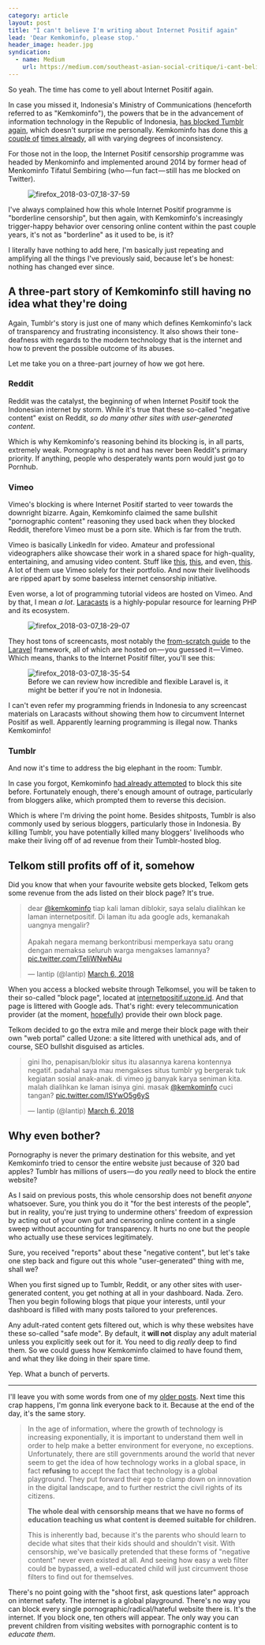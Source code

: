 ```yaml
---
category: article
layout: post
title: "I can't believe I'm writing about Internet Positif again"
lead: 'Dear Kemkominfo, please stop.'
header_image: header.jpg
syndication:
  - name: Medium
    url: https://medium.com/southeast-asian-social-critique/i-cant-believe-i-m-writing-about-internet-positif-again-766a687f3cf5
---
```


So yeah. The time has come to yell about Internet Positif again.

In case you missed it, Indonesia's Ministry of Communications (henceforth referred to as "Kemkominfo"), the powers that be in the advancement of information technology in the Republic of Indonesia, [has blocked Tumblr again](https://nasional.kompas.com/read/2018/03/06/17045671/kaget-menkominfo-belum-tahu-tumblr-diblokir), which doesn't surprise me personally. Kemkominfo has done this [a couple of](https://resir014.xyz/posts/2014/05/12/a-desperate-plea-for-internet-freedom/) [times already](https://resir014.xyz/posts/2016/02/17/tumblr-and-the-internet-positif-hammer/), all with varying degrees of inconsistency.

For those not in the loop, the Internet Positif censorship programme was headed by Menkominfo and implemented around 2014 by former head of Menkominfo Tifatul Sembiring (who — fun fact — still has me blocked on Twitter).

<figure>
  <img src="./firefox_2018-03-07_18-37-59.png" alt="firefox_2018-03-07_18-37-59" />
</figure>

I've always complained how this whole Internet Positif programme is "borderline censorship", but then again, with Kemkominfo's increasingly trigger-happy behavior over censoring online content within the past couple years, it's not as "borderline" as it used to be, is it?

I literally have nothing to add here, I'm basically just repeating and amplifying all the things I've previously said, because let's be honest: nothing has changed ever since.

## A three-part story of Kemkominfo still having no idea what they're doing

Again, Tumblr's story is just one of many which defines Kemkominfo's lack of transparency and frustrating inconsistency. It also shows their tone-deafness with regards to the modern technology that is the internet and how to prevent the possible outcome of its abuses.

Let me take you on a three-part journey of how we got here.

### Reddit

Reddit was the catalyst, the beginning of when Internet Positif took the Indonesian internet by storm. While it's true that these so-called "negative content" exist on Reddit, _so do many other sites with user-generated content_.

Which is why Kemkominfo's reasoning behind its blocking is, in all parts, extremely weak. Pornography is not and has never been Reddit's primary priority. If anything, people who desperately wants porn would just go to Pornhub.

### Vimeo

Vimeo's blocking is where Internet Positif started to veer towards the downright bizarre. Again, Kemkominfo claimed the same bullshit "pornographic content" reasoning they used back when they blocked Reddit, therefore Vimeo must be a porn site. Which is far from the truth.

Vimeo is basically LinkedIn for video. Amateur and professional videographers alike showcase their work in a shared space for high-quality, entertaining, and amusing video content. Stuff like [this](https://vimeo.com/104945861), [this](https://vimeo.com/78716671), and even, [this](https://vimeo.com/8564338). A lot of them use Vimeo solely for their portfolio. And now their livelihoods are ripped apart by some baseless internet censorship initiative.

Even worse, a lot of programming tutorial videos are hosted on Vimeo. And by that, I mean _a lot_. [Laracasts](https://laracasts.com/) is a highly-popular resource for learning PHP and its ecosystem.

<figure>
  <img src="./firefox_2018-03-07_18-29-07.png" alt="firefox_2018-03-07_18-29-07" />
</figure>

They host tons of screencasts, most notably the [from-scratch guide](https://laracasts.com/series/laravel-from-scratch-2017) to the [Laravel](https://laravel.com/) framework, all of which are hosted on — you guessed it — Vimeo. Which means, thanks to the Internet Positif filter, you'll see this:

<figure>
  <img src="./firefox_2018-03-07_18-35-54.png" alt="firefox_2018-03-07_18-35-54" />
  <figcaption>Before we can review how incredible and flexible Laravel is, it might be better if you're not in Indonesia.</figcaption>
</figure>

I can't even refer my programming friends in Indonesia to any screencast materials on Laracasts without showing them how to circumvent Internet Positif as well. Apparently learning programming is illegal now. Thanks Kemkominfo!

### Tumblr

And now it's time to address the big elephant in the room: Tumblr.

In case you forgot, Kemkominfo [had already attempted](https://resir014.xyz/posts/2016/02/17/tumblr-and-the-internet-positif-hammer/) to block this site before. Fortunately enough, there's enough amount of outrage, particularly from bloggers alike, which prompted them to reverse this decision.

Which is where I'm driving the point home. Besides shitposts, Tumblr is also commonly used by serious bloggers, particularly those in Indonesia. By killing Tumblr, you have potentially killed many bloggers' livelihoods who make their living off of ad revenue from their Tumblr-hosted blog.

## Telkom still profits off of it, somehow

Did you know that when your favourite website gets blocked, Telkom gets some revenue from the ads listed on their block page? It's true.

<blockquote class="twitter-tweet" data-lang="en"><p lang="in" dir="ltr">dear <a href="https://twitter.com/kemkominfo?ref_src=twsrc%5Etfw">@kemkominfo</a> tiap kali laman diblokir, saya selalu dialihkan ke laman internetpositif. Di laman itu ada google ads, kemanakah uangnya mengalir?<br><br>Apakah negara memang berkontribusi memperkaya satu orang dengan memaksa seluruh warga mengakses lamannya? <a href="https://t.co/TeIiWNwNAu">pic.twitter.com/TeIiWNwNAu</a></p>&mdash; lantip (@lantip) <a href="https://twitter.com/lantip/status/970888968555212800?ref_src=twsrc%5Etfw">March 6, 2018</a></blockquote>
<script async src="https://platform.twitter.com/widgets.js" charset="utf-8"></script>

When you access a blocked website through Telkomsel, you will be taken to their so-called "block page", located at [internetpositif.uzone.id](http://internetpositif.uzone.id). And that page is littered with Google ads. That's right: every telecommunication provider (at the moment, [hopefully](https://twitter.com/SPangerapan/status/971197883641774081)) provide their own block page.

Telkom decided to go the extra mile and merge their block page with their own "web portal" called Uzone: a site littered with unethical ads, and of course, SEO bullshit disguised as articles.

<blockquote class="twitter-tweet" data-conversation="none" data-lang="en"><p lang="in" dir="ltr">gini lho, penapisan/blokir situs itu alasannya karena kontennya negatif. padahal saya mau mengakses situs tumblr yg bergerak tuk kegiatan sosial anak-anak. di vimeo jg banyak karya seniman kita. malah dialihkan ke laman isinya gini. masak <a href="https://twitter.com/kemkominfo?ref_src=twsrc%5Etfw">@kemkominfo</a> cuci tangan? <a href="https://t.co/ISYwO5g6yS">pic.twitter.com/ISYwO5g6yS</a></p>&mdash; lantip (@lantip) <a href="https://twitter.com/lantip/status/971035239542902784?ref_src=twsrc%5Etfw">March 6, 2018</a></blockquote>
<script async src="https://platform.twitter.com/widgets.js" charset="utf-8"></script>

## Why even bother?

Pornography is never the primary destination for this website, and yet Kemkominfo tried to censor the entire website just because of 320 bad apples? Tumblr has millions of users — do you _really_ need to block the entire website?

As I said on previous posts, this whole censorship does not benefit _anyone_ whatsoever. Sure, you think you do it "for the best interests of the people", but in reality, you're just trying to undermine others' freedom of expression by acting out of your own gut and censoring online content in a single sweep without accounting for transparency. It hurts no one but the people who actually use these services legitimately.

Sure, you received "reports" about these "negative content", but let's take one step back and figure out this whole "user-generated" thing with me, shall we?

When you first signed up to Tumblr, Reddit, or any other sites with user-generated content, you get nothing at all in your dashboard. Nada. Zero. Then you begin following blogs that pique your interests, until your dashboard is filled with many posts tailored to your preferences.

Any adult-rated content gets filtered out, which is why these websites have these so-called "safe mode". By default, it **will not** display any adult material unless you explicitly seek out for it. You need to dig _really_ deep to find them. So we could guess how Kemkominfo claimed to have found them, and what they like doing in their spare time.

Yep. What a bunch of perverts.

---

I'll leave you with some words from one of my [older posts](https://resir014.xyz/posts/2016/05/12/indonesias-internet-censorship-two-years-on/). Next time this crap happens, I'm gonna link everyone back to it. Because at the end of the day, it's the same story.

> In the age of information, where the growth of technology is increasing exponentially, it is important to understand them well in order to help make a better environment for everyone, no exceptions. Unfortunately, there are still governments around the world that never seem to get the idea of how technology works in a global space, in fact **refusing** to accept the fact that technology is a global playground. They put forward their ego to clamp down on innovation in the digital landscape, and to further restrict the civil rights of its citizens.
>
> **The whole deal with censorship means that we have no forms of education teaching us what content is deemed suitable for children.**
>
> This is inherently bad, because it's the parents who should learn to decide what sites that their kids should and shouldn't visit. With censorship, we've basically pretended that these forms of "negative content" never even existed at all. And seeing how easy a web filter could be bypassed, a well-educated child will just circumvent those filters to find out for themselves.

There's no point going with the "shoot first, ask questions later" approach on internet safety. The internet is a global playground. There's no way you can block every single pornographic/radical/hateful website there is. It's the internet. If you block one, ten others will appear. The only way you can prevent children from visiting websites with pornographic content is to _educate them_.
